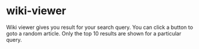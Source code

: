 # wiki-viewer
Wiki viewer gives you result for your search query. You can click a button to goto a random article. Only the top 10 results are shown for a particular query. 
